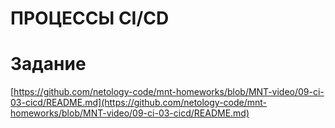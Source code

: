 # ПРОЦЕССЫ CI/CD




# Задание
[https://github.com/netology-code/mnt-homeworks/blob/MNT-video/09-ci-03-cicd/README.md](https://github.com/netology-code/mnt-homeworks/blob/MNT-video/09-ci-03-cicd/README.md)
